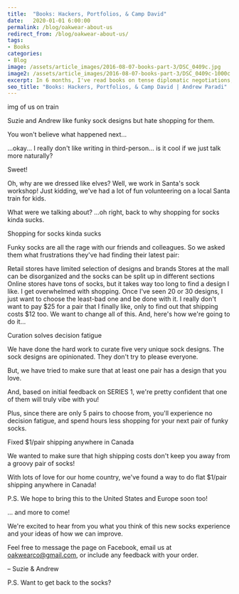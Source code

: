 ```yaml
---
title:  "Books: Hackers, Portfolios, & Camp David"
date:   2020-01-01 6:00:00
permalink: /blog/oakwear-about-us
redirect_from: /blog/oakwear-about-us/
tags:
- Books
categories:
- Blog
image: /assets/article_images/2016-08-07-books-part-3/DSC_0409c.jpg
image2: /assets/article_images/2016-08-07-books-part-3/DSC_0409c-1000c.jpg
excerpt: In 6 months, I've read books on tense diplomatic negotiations, 1960s American segregation, and the perfect investing portfolio.
seo_title: "Books: Hackers, Portfolios, & Camp David | Andrew Paradi"
---
```


img of us on train

Suzie and Andrew like funky sock designs but hate shopping for them.

You won't believe what happened next...

...okay... I really don't like writing in third-person... is it cool if we just talk more naturally?

Sweet! 

Oh, why are we dressed like elves? Well, we work in Santa's sock workshop! Just kidding, we've had a lot of fun volunteering on a local Santa train for kids.

What were we talking about? ...oh right, back to why shopping for socks kinda sucks.

Shopping for socks kinda sucks

Funky socks are all the rage with our friends and colleagues. So we asked them what frustrations they've had finding their latest pair: 

Retail stores have limited selection of designs and brands
Stores at the mall can be disorganized and the socks can be split up in different sections
Online stores have tons of socks, but it takes way too long to find a design I like.
I get overwhelmed with shopping. Once I've seen 20 or 30 designs, I just want to choose the least-bad one and be done with it.
I really don't want to pay $25 for a pair that I finally like, only to find out that shipping costs $12 too.
We want to change all of this. And, here's how we're going to do it...

Curation solves decision fatigue 

We have done the hard work to curate five very unique sock designs.  The sock designs are opinionated. They don't try to please everyone.

But, we have tried to make sure that at least one pair has a design that you love.

And, based on initial feedback on SERIES 1, we're pretty confident that one of them will truly vibe with you!

Plus, since there are only 5 pairs to choose from, you'll experience no decision fatigue, and spend hours less shopping for your next pair of funky socks. 

Fixed $1/pair shipping anywhere in Canada

We wanted to make sure that high shipping costs don't keep you away from a groovy pair of socks!

With lots of love for our home country, we've found a way to do flat $1/pair shipping anywhere in Canada!

P.S. We hope to bring this to the United States and Europe soon too! 

... and more to come!

We're excited to hear from you what you think of this new socks experience and your ideas of how we can improve.

Feel free to message the page on Facebook, email us at oakwearco@gmail.com, or include any feedback with your order.

– Suzie & Andrew

P.S. Want to get back to the socks?
